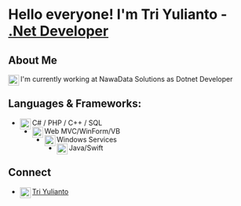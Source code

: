 # Hello everyone! I'm Tri Yulianto - [.Net Developer][website]

## About Me
I'm currently working at NawaData Solutions as Dotnet Developer 
<a href="#"><img align="left" alt="android" width="22px" src="https://cdn-icons-png.flaticon.com/512/2703/2703312.png"/></a>

## Languages & Frameworks:
- C# / PHP / C++ / SQL<a href="#"><img align="left" alt="android" width="22px" src="https://cdn-icons-png.flaticon.com/512/7838/7838457.png"/></a>
- Web MVC/WinForm/VB <a href="#"><img align="left" alt="android" width="22px" src="https://cdn-icons-png.flaticon.com/512/888/888954.png"/></a>
- Windows Services <a href="#"><img align="left" alt="android" width="22px" src="https://cdn-icons-png.flaticon.com/512/2592/2592498.png"/></a>
- Java/Swift <a href="#"><img align="left" alt="android" width="22px" src="https://cdn-icons-png.flaticon.com/512/2586/2586488.png"></a>

## Connect
- [Tri Yulianto<img align="left" alt="alfianlosari | Website" width="22px" src="https://cdn-icons-png.flaticon.com/512/2721/2721725.png" href="#"/>][website]

[website]: https://triyuliantoo.github.io
[youtube]: https://youtube.com/triyulianto
[twitter]: https://twitter.com/triyuliantoo
[linkedin]: https://linkedin.com/in/triyulianto
[instagram]: https://instagram.com/_triyulianto
